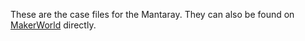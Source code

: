 These are the case files for the Mantaray. They can also be found on [MakerWorld](https://makerworld.com/en/models/972433#profileId-944453) directly.
